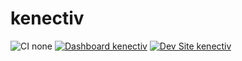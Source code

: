 # kenectiv

![CI none](https://img.shields.io/badge/ci-none-orange.svg)
[![Dashboard kenectiv](https://img.shields.io/badge/dashboard-kenectiv-yellow.svg)](https://dashboard.pantheon.io/sites/c1f0405f-c68e-4db1-b037-6206ed71120c#dev/code)
[![Dev Site kenectiv](https://img.shields.io/badge/site-kenectiv-blue.svg)](http://dev-kenectiv.pantheonsite.io/)